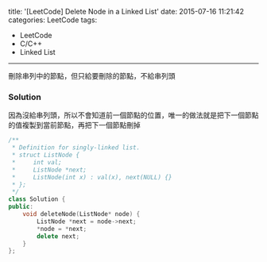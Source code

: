 title: '[LeetCode] Delete Node in a Linked List'
date: 2015-07-16 11:21:42
categories: LeetCode
tags:
- LeetCode
- C/C++
- Linked List
---
刪除串列中的節點，但只給要刪除的節點，不給串列頭

<!-- more -->

### Solution

因為沒給串列頭，所以不會知道前一個節點的位置，唯一的做法就是把下一個節點的值複製到當前節點，再把下一個節點刪掉

``` c++
/**
 * Definition for singly-linked list.
 * struct ListNode {
 *     int val;
 *     ListNode *next;
 *     ListNode(int x) : val(x), next(NULL) {}
 * };
 */
class Solution {
public:
    void deleteNode(ListNode* node) {
        ListNode *next = node->next;
        *node = *next;
        delete next;
    }
};
```
